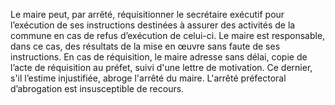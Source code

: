 Le maire peut, par arrêté, réquisitionner le secrétaire exécutif pour l’exécution de ses instructions destinées à assurer des activités de la commune en cas de refus d’exécution de celui-ci. Le maire est responsable, dans ce cas, des résultats de la mise en œuvre sans faute de ses instructions.
En cas de réquisition, le maire adresse sans délai, copie de l’acte de réquisition au préfet, suivi d'une lettre de motivation. Ce dernier, s'il l’estime injustifiée, abroge l'arrêté du maire. L'arrêté préfectoral d’abrogation est insusceptible de recours.